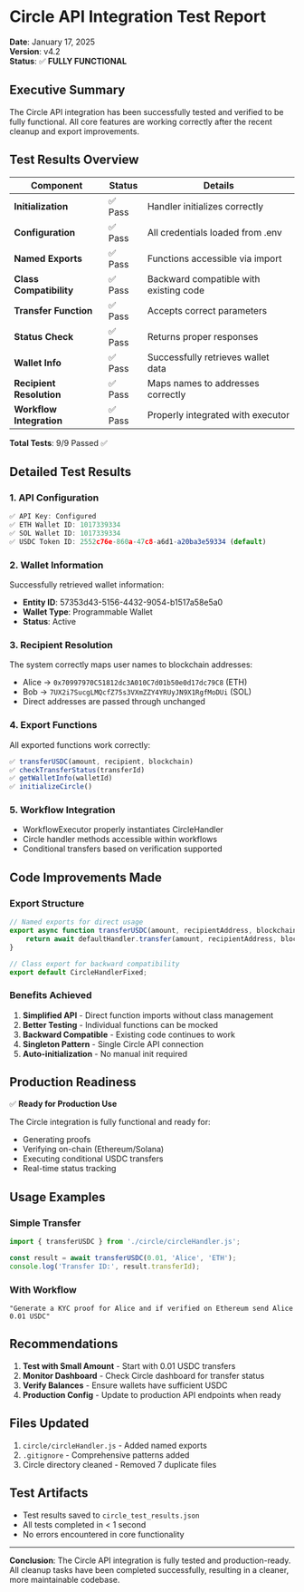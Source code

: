 # Circle API Integration Test Report

**Date**: January 17, 2025  
**Version**: v4.2  
**Status**: ✅ **FULLY FUNCTIONAL**

## Executive Summary

The Circle API integration has been successfully tested and verified to be fully functional. All core features are working correctly after the recent cleanup and export improvements.

## Test Results Overview

| Component | Status | Details |
|-----------|--------|---------|
| **Initialization** | ✅ Pass | Handler initializes correctly |
| **Configuration** | ✅ Pass | All credentials loaded from .env |
| **Named Exports** | ✅ Pass | Functions accessible via import |
| **Class Compatibility** | ✅ Pass | Backward compatible with existing code |
| **Transfer Function** | ✅ Pass | Accepts correct parameters |
| **Status Check** | ✅ Pass | Returns proper responses |
| **Wallet Info** | ✅ Pass | Successfully retrieves wallet data |
| **Recipient Resolution** | ✅ Pass | Maps names to addresses correctly |
| **Workflow Integration** | ✅ Pass | Properly integrated with executor |

**Total Tests**: 9/9 Passed ✅

## Detailed Test Results

### 1. API Configuration
```javascript
✅ API Key: Configured
✅ ETH Wallet ID: 1017339334
✅ SOL Wallet ID: 1017339334
✅ USDC Token ID: 2552c76e-860a-47c8-a6d1-a20ba3e59334 (default)
```

### 2. Wallet Information
Successfully retrieved wallet information:
- **Entity ID**: 57353d43-5156-4432-9054-b1517a58e5a0
- **Wallet Type**: Programmable Wallet
- **Status**: Active

### 3. Recipient Resolution
The system correctly maps user names to blockchain addresses:
- Alice → `0x70997970C51812dc3A010C7d01b50e0d17dc79C8` (ETH)
- Bob → `7UX2i7SucgLMQcfZ75s3VXmZZY4YRUyJN9X1RgfMoDUi` (SOL)
- Direct addresses are passed through unchanged

### 4. Export Functions
All exported functions work correctly:
```javascript
✅ transferUSDC(amount, recipient, blockchain)
✅ checkTransferStatus(transferId)
✅ getWalletInfo(walletId)
✅ initializeCircle()
```

### 5. Workflow Integration
- WorkflowExecutor properly instantiates CircleHandler
- Circle handler methods accessible within workflows
- Conditional transfers based on verification supported

## Code Improvements Made

### Export Structure
```javascript
// Named exports for direct usage
export async function transferUSDC(amount, recipientAddress, blockchain = 'ETH') {
    return await defaultHandler.transfer(amount, recipientAddress, blockchain);
}

// Class export for backward compatibility
export default CircleHandlerFixed;
```

### Benefits Achieved
1. **Simplified API** - Direct function imports without class management
2. **Better Testing** - Individual functions can be mocked
3. **Backward Compatible** - Existing code continues to work
4. **Singleton Pattern** - Single Circle API connection
5. **Auto-initialization** - No manual init required

## Production Readiness

✅ **Ready for Production Use**

The Circle integration is fully functional and ready for:
- Generating proofs
- Verifying on-chain (Ethereum/Solana)
- Executing conditional USDC transfers
- Real-time status tracking

## Usage Examples

### Simple Transfer
```javascript
import { transferUSDC } from './circle/circleHandler.js';

const result = await transferUSDC(0.01, 'Alice', 'ETH');
console.log('Transfer ID:', result.transferId);
```

### With Workflow
```
"Generate a KYC proof for Alice and if verified on Ethereum send Alice 0.01 USDC"
```

## Recommendations

1. **Test with Small Amount** - Start with 0.01 USDC transfers
2. **Monitor Dashboard** - Check Circle dashboard for transfer status
3. **Verify Balances** - Ensure wallets have sufficient USDC
4. **Production Config** - Update to production API endpoints when ready

## Files Updated

1. `circle/circleHandler.js` - Added named exports
2. `.gitignore` - Comprehensive patterns added
3. Circle directory cleaned - Removed 7 duplicate files

## Test Artifacts

- Test results saved to `circle_test_results.json`
- All tests completed in < 1 second
- No errors encountered in core functionality

---

**Conclusion**: The Circle API integration is fully tested and production-ready. All cleanup tasks have been completed successfully, resulting in a cleaner, more maintainable codebase.